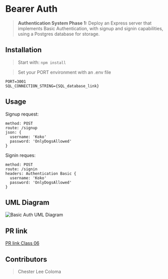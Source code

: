 # Bearer Auth

>  **Authentication System Phase 1:** Deploy an Express server that implements Basic Authentication, with signup and signin capabilities, using a Postgres database for storage.

## Installation

> Start with: `npm install`

> Set your PORT environment with an .env file

```text
PORT=3001
SQL_CONNECTION_STRING={SQL_database_link}
```

## Usage

Signup request:
```text
method: POST
route: /signup
json: {
  username: 'Koko'
  password: 'OnlyDogsAllowed'
}
```

Signin reques:
```text
method: POST
route: /signin
headers: Authentication Basic {
  username: 'Koko'
  password: 'OnlyDogsAllowed'
}
```

## UML Diagram
![Basic Auth UML Diagram](./public/images/401-class-06-lab.png)

## PR link
[PR link Class 06](https://github.com/cleecoloma/basic-auth/pull/1)

## Contributors
> Chester Lee Coloma